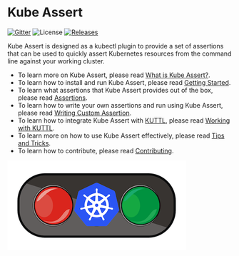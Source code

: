 # Kube Assert

[![Gitter](https://badges.gitter.im/morningspace/community.svg)](https://gitter.im/morningspace/community?utm_source=badge&utm_medium=badge&utm_campaign=pr-badge)
![License](https://img.shields.io/badge/license-MIT-000000.svg)
[![Releases](https://img.shields.io/github/v/release/morningspace/kube-assert.svg)](https://github.com/morningspace/kube-assert/releases)

Kube Assert is designed as a kubectl plugin to provide a set of assertions that can be used to quickly assert Kubernetes resources from the command line against your working cluster.

* To learn more on Kube Assert, please read [What is Kube Assert?](what-is-kube-assert.md).
* To learn how to install and run Kube Assert, please read [Getting Started](getting-started.md).
* To learn what assertions that Kube Assert provides out of the box, please read [Assertions](assertions.md).
* To learn how to write your own assertions and run using Kube Assert, please read [Writing Custom Assertion](writing-custom-assertion.md).
* To learn how to integrate Kube Assert with [KUTTL](https://kuttl.dev/), please read [Working with KUTTL](working-with-kuttl.md).
* To learn more on how to use Kube Assert effectively, please read [Tips and Tricks](tips-and-tricks.md).
* To learn how to contribute, please read [Contributing](contributing.md).

![](assets/kube-assert.png)